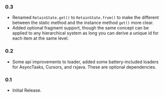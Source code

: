 ### 0.3
- Renamed `RetainState.get()` to `RetainState.from()` to make the different between the static
 method and the instance method `get()` more clear.
- Added optional fragment support, though the same concept can be applied to any hierarchical system
as long you can derive a unique id for each item at the same level.

### 0.2
- Some api improvements to loader, added some battery-included loaders for AsyncTasks, Cursors, and 
rxjava. These are optional dependencies.

### 0.1
- Initial Release.
